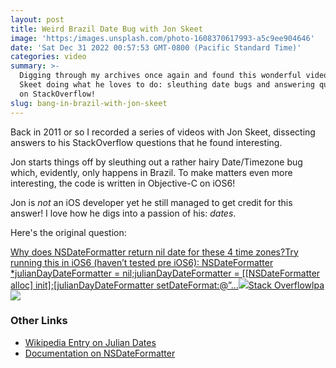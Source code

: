 ```yaml
---
layout: post
title: Weird Brazil Date Bug with Jon Skeet
image: 'https:/images.unsplash.com/photo-1608370617993-a5c9ee904646'
date: 'Sat Dec 31 2022 00:57:53 GMT-0800 (Pacific Standard Time)'
categories: video
summary: >-
  Digging through my archives once again and found this wonderful video with Jon
  Skeet doing what he loves to do: sleuthing date bugs and answering questions
  on StackOverflow!
slug: bang-in-brazil-with-jon-skeet
---
```


Back in 2011 or so I recorded a series of videos with Jon Skeet, dissecting answers to his StackOverflow questions that he found interesting.

Jon starts things off by sleuthing out a rather hairy Date/Timezone bug which, evidently, only happens in Brazil. To make matters even more interesting, the code is written in Objective-C on iOS6!

Jon is _not_ an iOS developer yet he still managed to get credit for this answer! I love how he digs into a passion of his: _dates_.

Here's the original question:

[Why does NSDateFormatter return nil date for these 4 time zones?Try running this in iOS6 (haven’t tested pre iOS6): NSDateFormatter \*julianDayDateFormatter = nil;julianDayDateFormatter = \[\[NSDateFormatter alloc\] init\];\[julianDayDateFormatter setDateFormat:@”...![](https://cdn.sstatic.net/Sites/stackoverflow/Img/apple-touch-icon.png?v=c78bd457575a)Stack Overflowlpa![](https://cdn.sstatic.net/Sites/stackoverflow/Img/apple-touch-icon@2.png?v=73d79a89bded)](https://stackoverflow.com/questions/12922645/why-does-nsdateformatter-return-nil-date-for-these-4-time-zones)

### Other Links

* [Wikipedia Entry on Julian Dates](http://en.wikipedia.org/wiki/Julian%5Fday)
* [Documentation on NSDateFormatter](http://developer.apple.com/library/mac/#documentation/Cocoa/Reference/Foundation/Classes/NSDateFormatter%5FClass/Reference/Reference.html)
